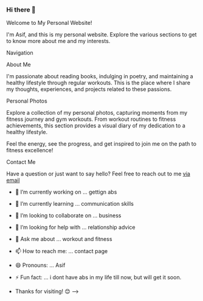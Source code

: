 ### Hi there 👋
Welcome to My Personal Website!

I'm Asif, and this is my personal website. Explore the various sections to get to know more about me and my interests.

Navigation

About Me

I'm passionate about reading books, indulging in poetry, and maintaining a healthy lifestyle through regular workouts. This is the place where I share my thoughts, experiences, and projects related to these passions.

Personal Photos

Explore a collection of my personal photos, capturing moments from my fitness journey and gym workouts. From workout routines to fitness achievements, this section provides a visual diary of my dedication to a healthy lifestyle.

Feel the energy, see the progress, and get inspired to join me on the path to fitness excellence!


Contact Me

Have a question or just want to say hello? Feel free to reach out to me [via email](mailto:mail@mohdasif.com) 


- 🔭 I’m currently working on ... gettign abs
- 🌱 I’m currently learning ... communication skills
- 👯 I’m looking to collaborate on ... business
- 🤔 I’m looking for help with ... relationship advice
- 💬 Ask me about ... workout and fitness
- 📫 How to reach me: ... contact page
- 😄 Pronouns: ... Asif
- ⚡ Fun fact: ... i dont have abs in my life till now, but will get it soon.

- Thanks for visiting! 😊
-->
